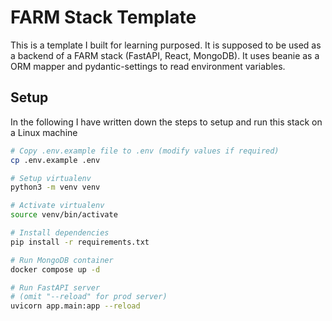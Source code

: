 # FARM Stack Template
This is a template I built for learning purposed. 
It is supposed to be used as a backend of a FARM stack (FastAPI, React, MongoDB).
It uses beanie as a ORM mapper and pydantic-settings to read environment variables.

## Setup
In the following I have written down the steps to setup and run this stack on a Linux machine
```bash
# Copy .env.example file to .env (modify values if required)
cp .env.example .env

# Setup virtualenv
python3 -m venv venv

# Activate virtualenv
source venv/bin/activate

# Install dependencies
pip install -r requirements.txt

# Run MongoDB container
docker compose up -d

# Run FastAPI server
# (omit "--reload" for prod server)
uvicorn app.main:app --reload
```